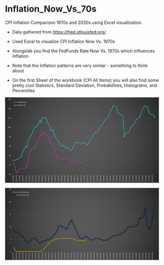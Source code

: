 # Inflation_Now_Vs_70s

CPI Inflation Comparison 1970s and 2020s using Excel visualization.

- Data gathered from https://fred.stlouisfed.org/
- Used Excel to visualize CPI Inflation Now Vs. 1970s
- Alongside you find the FedFunds Rate Now Vs. 1970s which influences Inflation
- Note that the Inflation patterns are very similar - something to think about

- On the first Sheet of the workbook (CPI All Items) you will also find some pretty cool Statistics, Standard Deviation, Probabilities, Histograms, and Percentiles

![Inflation Chart](Inflation_Now_vs_70s.png)

![FedFundsRate Chart](Fed_Funds_Now_vs_70s.png)
